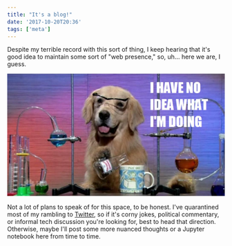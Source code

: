 ```yaml
---
title: "It's a blog!"
date: '2017-10-20T20:36'
tags: ['meta']
---
```


Despite my terrible record with this sort of thing, I keep hearing that it's good idea to maintain some sort of "web presence," so, uh... here we are, I guess.

<!-- end excerpt -->

![A dog in a lab coat with the caption, 'I have no idea what I'm doing'](./ihavenoideawhatimdoing.jpg)

Not a lot of plans to speak of for this space, to be honest. I've quarantined most of my rambling to [Twitter](https://twitter.com/@mattgawarecki/), so if it's corny jokes, political commentary, or informal tech discussion you're looking for, best to head that direction. Otherwise, maybe I'll post some more nuanced thoughts or a Jupyter notebook here from time to time.
